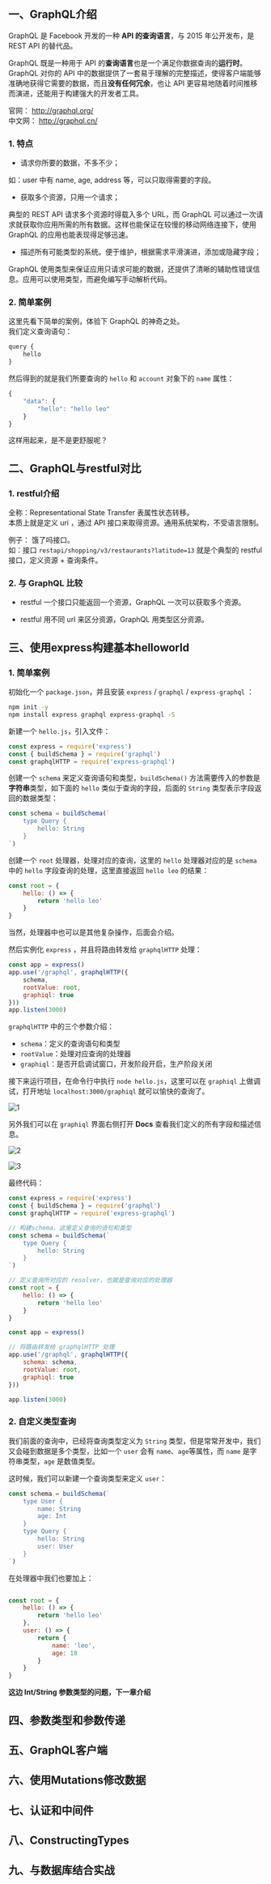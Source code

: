 ## 一、GraphQL介绍
GraphQL 是 Facebook 开发的一种 **API 的查询语言**，与 2015 年公开发布，是 REST API 的替代品。      

GraphQL 既是一种用于 API 的**查询语言**也是一个满足你数据查询的**运行时**。 GraphQL 对你的 API 中的数据提供了一套易于理解的完整描述，使得客户端能够准确地获得它需要的数据，而且**没有任何冗余**，也让 API 更容易地随着时间推移而演进，还能用于构建强大的开发者工具。    

官网： http://graphql.org/   
中文网： http://graphql.cn/

### 1. 特点

* 请求你所要的数据，不多不少；   

如：user 中有 name, age, address 等，可以只取得需要的字段。

* 获取多个资源，只用一个请求；   

典型的 REST API 请求多个资源时得载入多个 URL，而 GraphQL 可以通过一次请求就获取你应用所需的所有数据。这样也能保证在较慢的移动网络连接下，使用 GraphQL 的应用也能表现得足够迅速。   


* 描述所有可能类型的系统。便于维护，根据需求平滑演进，添加或隐藏字段；    

GraphQL 使用类型来保证应用只请求可能的数据，还提供了清晰的辅助性错误信息。应用可以使用类型，而避免编写手动解析代码。

### 2. 简单案例   

这里先看下简单的案例，体验下 GraphQL 的神奇之处。   
我们定义查询语句：   
```js
query {
    hello
}
```
然后得到的就是我们所要查询的 `hello` 和 `account` 对象下的 `name` 属性：    
```js
{
    "data": {
        "hello": "hello leo"
    }
}
```

这样用起来，是不是更舒服呢？


## 二、GraphQL与restful对比

### 1. restful介绍   

全称：Representational State Transfer 表属性状态转移。    
本质上就是定义 uri ，通过 API 接口来取得资源。通用系统架构，不受语言限制。    

例子： 饿了吗接口。   
如：接口 `restapi/shopping/v3/restaurants?latitude=13` 就是个典型的 restful 接口，定义资源 + 查询条件。   

### 2. 与 GraphQL 比较

* restful 一个接口只能返回一个资源，GraphQL 一次可以获取多个资源。    

* restful 用不同 url 来区分资源，GraphQL 用类型区分资源。   


## 三、使用express构建基本helloworld

### 1. 简单案例

初始化一个 `package.json`，并且安装 `express` / `graphql` / `express-graphql` ：   
```bash
npm init -y
npm install express graphql express-graphql -S
```

新建一个 `hello.js`，引入文件：   
```js
const express = require('express')
const { buildSchema } = require('graphql')
const graphqlHTTP = require('express-graphql')
```

创建一个 `schema` 来定义查询语句和类型，`buildSchema()` 方法需要传入的参数是**字符串**类型，如下面的 `hello` 类似于查询的字段，后面的 `String` 类型表示字段返回的数据类型：   
```js
const schema = buildSchema(`
    type Query {
        hello: String
    }
`)
```

创建一个 `root` 处理器，处理对应的查询，这里的 `hello` 处理器对应的是 `schema` 中的 `hello` 字段查询的处理，这里直接返回 `hello leo` 的结果：   
```js
const root = {
    hello: () => {
        return 'hello leo'
    }
}
```

当然，处理器中也可以是其他复杂操作，后面会介绍。   

然后实例化 `express` ，并且将路由转发给 `graphqlHTTP` 处理：   
```js
const app = express()
app.use('/graphql', graphqlHTTP({
    schema,
    rootValue: root,
    graphiql: true
}))
app.listen(3000)
```
`graphqlHTTP` 中的三个参数介绍：   
* `schema`：定义的查询语句和类型   
* `rootValue`：处理对应查询的处理器    
* `graphiql`：是否开启调试窗口，开发阶段开启，生产阶段关闭

接下来运行项目，在命令行中执行 `node hello.js`，这里可以在 `graphiql` 上做调试，打开地址 `localhost:3000/graphiql` 就可以愉快的查询了。     

![1](http://images.pingan8787.com/graphql_1.png)    

另外我们可以在 `graphiql` 界面右侧打开 **Docs** 查看我们定义的所有字段和描述信息。   

![2](http://images.pingan8787.com/graphql_2.png)    

![3](http://images.pingan8787.com/graphql_3.png)    


最终代码：    
```js
const express = require('express')
const { buildSchema } = require('graphql')
const graphqlHTTP = require('express-graphql')

// 构建schema，这里定义查询的语句和类型
const schema = buildSchema(`
    type Query {
        hello: String
    }
`)

// 定义查询所对应的 resolver，也就是查询对应的处理器
const root = {
    hello: () => {
        return 'hello leo'
    }
}

const app = express()

// 将路由转发给 graphqlHTTP 处理
app.use('/graphql', graphqlHTTP({
    schema: schema,
    rootValue: root,
    graphiql: true
}))

app.listen(3000)
```

### 2. 自定义类型查询

我们前面的查询中，已经将查询类型定义为 `String` 类型，但是常常开发中，我们又会碰到数据是多个类型，比如一个 `user` 会有 `name`、`age`等属性，而 `name` 是字符串类型，`age` 是数值类型。    

这时候，我们可以新建一个查询类型来定义 `user`：  
```js
const schema = buildSchema(`
    type User {
        name: String
        age: Int
    }
    type Query {
        hello: String
        user: User
    }
`)
```

在处理器中我们也要加上：   
```js

const root = {
    hello: () => {
        return 'hello leo'
    },
    user: () => {
        return {
            name: 'leo',
            age: 18
        }
    }
}
```
**这边 Int/String 参数类型的问题，下一章介绍**    

## 四、参数类型和参数传递


## 五、GraphQL客户端


## 六、使用Mutations修改数据


## 七、认证和中间件


## 八、ConstructingTypes


## 九、与数据库结合实战
